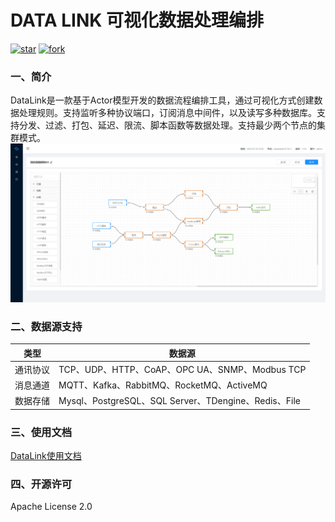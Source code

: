 # DATA LINK 可视化数据处理编排

<a href='https://gitee.com/liyang9512/datalink/stargazers'><img src='https://gitee.com/liyang9512/datalink/badge/star.svg?theme=gray' alt='star'></img></a>
<a href='https://gitee.com/liyang9512/datalink/members'><img src='https://gitee.com/liyang9512/datalink/badge/fork.svg?theme=gray' alt='fork'></img></a>

### 一、简介

DataLink是一款基于Actor模型开发的数据流程编排工具，通过可视化方式创建数据处理规则。支持监听多种协议端口，订阅消息中间件，以及读写多种数据库。支持分发、过滤、打包、延迟、限流、脚本函数等数据处理。支持最少两个节点的集群模式。
![rule.png](img/rule.png)

### 二、数据源支持

| **类型** | **数据源**                                         |
|--------|-------------------------------------------------|
| 通讯协议   | TCP、UDP、HTTP、CoAP、OPC UA、SNMP、Modbus TCP        |
| 消息通道   | MQTT、Kafka、RabbitMQ、RocketMQ、ActiveMQ           |
| 数据存储   | Mysql、PostgreSQL、SQL Server、TDengine、Redis、File |


### 三、使用文档

[DataLink使用文档](https://www.yuque.com/xpzakm/kb)

### 四、开源许可

Apache License 2.0


